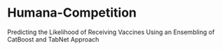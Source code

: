 # Humana-Competition
Predicting the Likelihood of Receiving Vaccines Using an Ensembling of CatBoost and TabNet Approach
